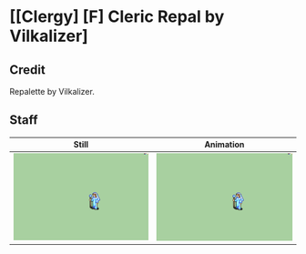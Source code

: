 # [\[Clergy\] \[F\] Cleric Repal by Vilkalizer]

## Credit

Repalette by Vilkalizer.
	
## Staff

| Still | Animation |
| :---: | :-------: |
| ![Staff still](./Staff_000.png) | ![Staff animation](./Staff.gif) |
